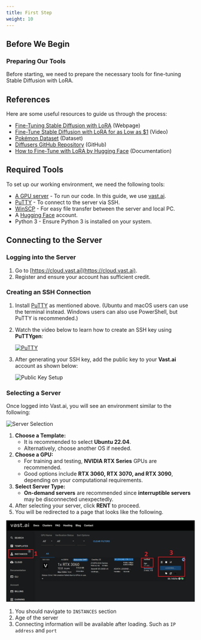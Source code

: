 ```yaml
---
title: First Step
weight: 10
---
```


## Before We Begin

### Preparing Our Tools
Before starting, we need to prepare the necessary tools for fine-tuning Stable Diffusion with LoRA.

## References
Here are some useful resources to guide us through the process:

*   [Fine-Tuning Stable Diffusion with LoRA](https://machinelearningmastery.com/fine-tuning-stable-diffusion-with-lora) (Webpage)
*   [Fine-Tune Stable Diffusion with LoRA for as Low as $1](https://youtu.be/Zev6F0T1L3Y?t=458) (Video)
*   [Pokémon Dataset](https://huggingface.co/datasets/svjack/pokemon-blip-captions-en-zh) (Dataset)
*   [Diffusers GitHub Repository](https://github.com/huggingface/diffusers/) (GitHub)
*   [How to Fine-Tune with LoRA by Hugging Face](https://huggingface.co/docs/diffusers/en/training/lora) (Documentation)

## Required Tools

To set up our working environment, we need the following tools:

* [A GPU server](https://vast.ai) - To run our code. In this guide, we use [vast.ai](https://vast.ai).
* [PuTTY](https://www.putty.org/) - To connect to the server via SSH.
* [WinSCP](https://winscp.net/eng/download.php) - For easy file transfer between the server and local PC.
* A [Hugging Face](https://huggingface.co/) account.
* Python 3 - Ensure Python 3 is installed on your system.

## Connecting to the Server

### Logging into the Server
1. Go to [https://cloud.vast.ai](https://cloud.vast.ai).
2. Register and ensure your account has sufficient credit.

### Creating an SSH Connection
1. Install [PuTTY](https://www.putty.org/) as mentioned above. (Ubuntu and macOS users can use the terminal instead. Windows users can also use PowerShell, but PuTTY is recommended.)
2. Watch the video below to learn how to create an SSH key using **PuTTYgen**:

   [![PuTTY](https://img.youtube.com/vi/KraLVgFS4vU/0.jpg)](https://www.youtube.com/watch?v=KraLVgFS4vU)

3. After generating your SSH key, add the public key to your **Vast.ai** account as shown below:

   ![Public Key Setup](vasi_key.png)

### Selecting a Server

Once logged into Vast.ai, you will see an environment similar to the following:

![Server Selection](vast.png)

1. **Choose a Template:**
   - It is recommended to select **Ubuntu 22.04**.
   - Alternatively, choose another OS if needed.
2. **Choose a GPU:**
   - For training and testing, **NVIDIA RTX Series** GPUs are recommended.
   - Good options include **RTX 3060, RTX 3070, and RTX 3090**, depending on your computational requirements.
3. **Select Server Type:**
   - **On-demand servers** are recommended since **interruptible servers** may be disconnected unexpectedly.
4. After selecting your server, click **RENT** to proceed.
5. You will be redirected to a page that looks like the following.


![!\[alt text\](vast-server.png)](../../../assets/media/vast-server.png)

1. You should navigate to `INSTANCES` section
2. Age of the server
3. Connecting information will be available after loading. Such as `IP address` and `port`